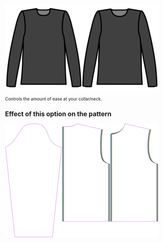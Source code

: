 
![Overwijdte kraag](./collarease.svg)

Controls the amount of ease at your collar/neck.


## Effect of this option on the pattern
![This image shows the effect of this option by superimposing several variants that have a different value for this option](brian_collarease_sample.svg "Effect of this option on the pattern")